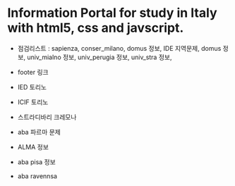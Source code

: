 # Information Portal for study in Italy with html5, css and javscript.

- 점검리스트 : sapienza, conser_milano, domus 정보, IDE 지역문제, domus 정보, univ_mialno 정보, univ_perugia 정보, univ_stra 정보,

- footer 링크

- IED 토리노

- ICIF 토리노
- 스트라디바리 크레모나

- aba 파르마 문제
- ALMA 정보
- aba pisa 정보
- aba ravennsa